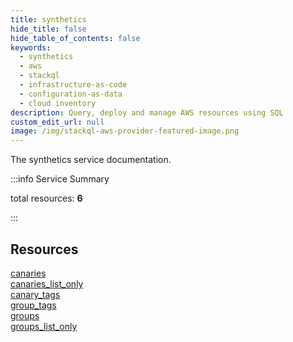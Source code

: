 ```yaml
---
title: synthetics
hide_title: false
hide_table_of_contents: false
keywords:
  - synthetics
  - aws
  - stackql
  - infrastructure-as-code
  - configuration-as-data
  - cloud inventory
description: Query, deploy and manage AWS resources using SQL
custom_edit_url: null
image: /img/stackql-aws-provider-featured-image.png
---
```


The synthetics service documentation.

:::info Service Summary

<div class="row">
<div class="providerDocColumn">
<span>total resources:&nbsp;<b>6</b></span><br />
</div>
</div>

:::

## Resources
<div class="row">
<div class="providerDocColumn">
<a href="/services/synthetics/canaries/">canaries</a><br />
<a href="/services/synthetics/canaries_list_only/">canaries_list_only</a><br />
<a href="/services/synthetics/canary_tags/">canary_tags</a>
</div>
<div class="providerDocColumn">
<a href="/services/synthetics/group_tags/">group_tags</a><br />
<a href="/services/synthetics/groups/">groups</a><br />
<a href="/services/synthetics/groups_list_only/">groups_list_only</a>
</div>
</div>